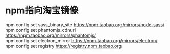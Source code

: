 # npm指向淘宝镜像

npm config set sass_binary_site https://npm.taobao.org/mirrors/node-sass/  
npm config set phantomjs_cdnurl https://npm.taobao.org/mirrors/phantomjs/  
npm config set electron_mirror https://npm.taobao.org/mirrors/electron/  
npm config set registry https://registry.npm.taobao.org  